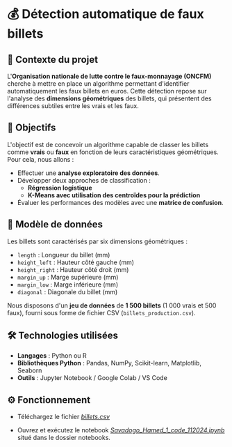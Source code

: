# 💰 Détection automatique de faux billets

## 📌 Contexte du projet
L'**Organisation nationale de lutte contre le faux-monnayage (ONCFM)** cherche à mettre en place un algorithme permettant d'identifier automatiquement les faux billets en euros. Cette détection repose sur l'analyse des **dimensions géométriques** des billets, qui présentent des différences subtiles entre les vrais et les faux.

## 🎯 Objectifs
L'objectif est de concevoir un algorithme capable de classer les billets comme **vrais** ou **faux** en fonction de leurs caractéristiques géométriques. Pour cela, nous allons :
- Effectuer une **analyse exploratoire des données**.
- Développer deux approches de classification :
  - **Régression logistique**
  - **K-Means avec utilisation des centroïdes pour la prédiction**
- Évaluer les performances des modèles avec une **matrice de confusion**.

## 📂 Modèle de données
Les billets sont caractérisés par six dimensions géométriques :
- `length` : Longueur du billet (mm)
- `height_left` : Hauteur côté gauche (mm)
- `height_right` : Hauteur côté droit (mm)
- `margin_up` : Marge supérieure (mm)
- `margin_low` : Marge inférieure (mm)
- `diagonal` : Diagonale du billet (mm)

Nous disposons d'un **jeu de données** de **1 500 billets** (1 000 vrais et 500 faux), fourni sous forme de fichier CSV (`billets_production.csv`).

## 🛠️ Technologies utilisées
- **Langages** : Python ou R
- **Bibliothèques Python** : Pandas, NumPy, Scikit-learn, Matplotlib, Seaborn
- **Outils** : Jupyter Notebook / Google Colab / VS Code

## ⚙️ Fonctionnement
* Téléchargez le fichier _[billets.csv](data%2Fbillets.csv)_

* Ouvrez et exécutez le notebook _[Savadogo_Hamed_1_code_112024.ipynb](notebooks%2FSavadogo_Hamed_1_code_112024.ipynb)_ situé dans le dossier notebooks.
